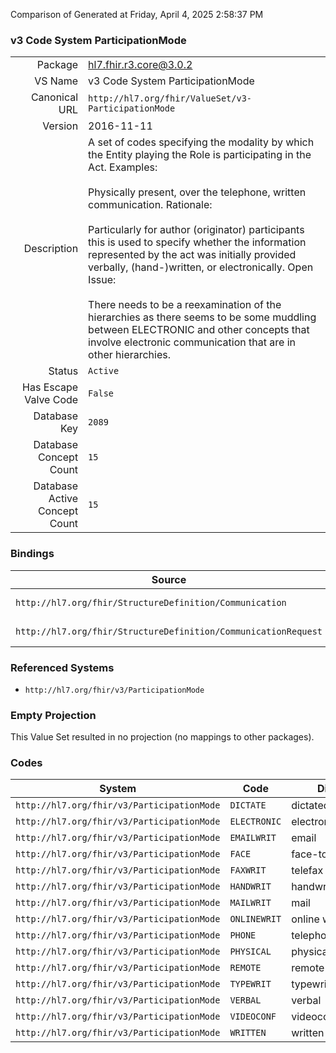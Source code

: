 Comparison of 
Generated at Friday, April 4, 2025 2:58:37 PM

### v3 Code System ParticipationMode

|      |     |
| ---: | --- |
| Package | hl7.fhir.r3.core@3.0.2 |
| VS Name | v3 Code System ParticipationMode |
| Canonical URL | `http://hl7.org/fhir/ValueSet/v3-ParticipationMode` |
| Version | 2016-11-11 |
| Description | A set of codes specifying the modality by which the Entity playing the Role is participating in the Act.  Examples:<br/><br/>Physically present, over the telephone, written communication.  Rationale:<br/><br/>Particularly for author (originator) participants this is used to specify whether the information represented by the act was initially provided verbally, (hand-)written, or electronically.  Open Issue:<br/><br/>There needs to be a reexamination of the hierarchies as there seems to be some muddling between ELECTRONIC and other concepts that involve electronic communication that are in other hierarchies. |
| Status | `Active` |
| Has Escape Valve Code | `False` |
| Database Key | `2089` |
| Database Concept Count | `15` |
| Database Active Concept Count | `15` |
### Bindings

| Source | Element | Binding | Strength | Element Short |
| ------ | ------- | ------- | -------- | ------------- |
| `http://hl7.org/fhir/StructureDefinition/Communication` | `Communication.medium` | `http://hl7.org/fhir/ValueSet/v3-ParticipationMode` | `Example` | A channel of communication |
| `http://hl7.org/fhir/StructureDefinition/CommunicationRequest` | `CommunicationRequest.medium` | `http://hl7.org/fhir/ValueSet/v3-ParticipationMode` | `Example` | A channel of communication |

### Referenced Systems

* `http://hl7.org/fhir/v3/ParticipationMode`
### Empty Projection

This Value Set resulted in no projection (no mappings to other packages).

### Codes

| System | Code | Display |
| ------ | ---- | ------- |
| `http://hl7.org/fhir/v3/ParticipationMode` | `DICTATE` | dictated |
| `http://hl7.org/fhir/v3/ParticipationMode` | `ELECTRONIC` | electronic data |
| `http://hl7.org/fhir/v3/ParticipationMode` | `EMAILWRIT` | email |
| `http://hl7.org/fhir/v3/ParticipationMode` | `FACE` | face-to-face |
| `http://hl7.org/fhir/v3/ParticipationMode` | `FAXWRIT` | telefax |
| `http://hl7.org/fhir/v3/ParticipationMode` | `HANDWRIT` | handwritten |
| `http://hl7.org/fhir/v3/ParticipationMode` | `MAILWRIT` | mail |
| `http://hl7.org/fhir/v3/ParticipationMode` | `ONLINEWRIT` | online written |
| `http://hl7.org/fhir/v3/ParticipationMode` | `PHONE` | telephone |
| `http://hl7.org/fhir/v3/ParticipationMode` | `PHYSICAL` | physical presence |
| `http://hl7.org/fhir/v3/ParticipationMode` | `REMOTE` | remote presence |
| `http://hl7.org/fhir/v3/ParticipationMode` | `TYPEWRIT` | typewritten |
| `http://hl7.org/fhir/v3/ParticipationMode` | `VERBAL` | verbal |
| `http://hl7.org/fhir/v3/ParticipationMode` | `VIDEOCONF` | videoconferencing |
| `http://hl7.org/fhir/v3/ParticipationMode` | `WRITTEN` | written |
